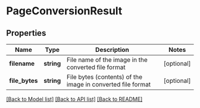 # PageConversionResult

## Properties
Name | Type | Description | Notes
------------ | ------------- | ------------- | -------------
**filename** | **string** | File name of the image in the converted file format | [optional] 
**file_bytes** | **string** | File bytes (contents) of the image in converted file format | [optional] 

[[Back to Model list]](../README.md#documentation-for-models) [[Back to API list]](../README.md#documentation-for-api-endpoints) [[Back to README]](../README.md)


